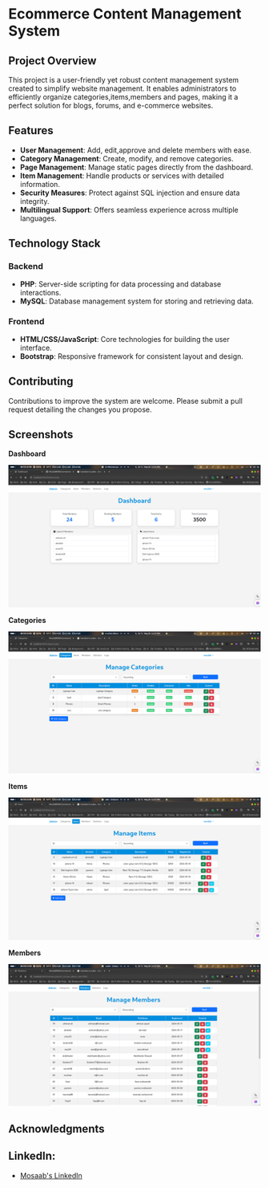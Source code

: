 # Ecommerce Content Management System

## Project Overview

This project is a user-friendly yet robust content management system created to simplify website management. It enables administrators to efficiently organize categories,items,members and pages, making it a perfect solution for blogs, forums, and e-commerce websites.

## Features

- **User Management**: Add, edit,approve and delete members with ease.
- **Category Management**: Create, modify, and remove categories.
- **Page Management**: Manage static pages directly from the dashboard.
- **Item Management**: Handle products or services with detailed information.
- **Security Measures**: Protect against SQL injection and ensure data integrity.
- **Multilingual Support**: Offers seamless experience across multiple languages.

## Technology Stack

### Backend

- **PHP**: Server-side scripting for data processing and database interactions.
- **MySQL**: Database management system for storing and retrieving data.

### Frontend

- **HTML/CSS/JavaScript**: Core technologies for building the user interface.
- **Bootstrap**: Responsive framework for consistent layout and design.

## Contributing

Contributions to improve the system are welcome. Please submit a pull request detailing the changes you propose.

## Screenshots

**Dashboard**

![dashboard](https://github.com/Mos3aB696/eCommerce/blob/main/docs/dashborad.png)

**Categories**

![dashboard](https://github.com/Mos3aB696/eCommerce/blob/main/docs/categories.png)

**Items**

![dashboard](https://github.com/Mos3aB696/eCommerce/blob/main/docs/items.png)

**Members**

![dashboard](https://github.com/Mos3aB696/eCommerce/blob/main/docs/members.png)

## Acknowledgments

## LinkedIn:

- [Mosaab's LinkedIn](https://www.linkedin.com/in/mosaab-abdelkawy-4a4021241/)
